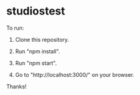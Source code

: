 # studiostest

To run:

1) Clone this repository.

2) Run "npm install".

3) Run "npm start".

4) Go to "http://localhost:3000/" on your browser.

Thanks!